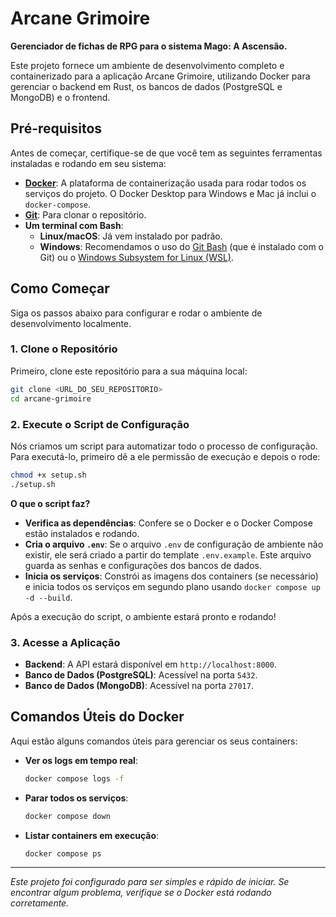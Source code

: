 # Arcane Grimoire

**Gerenciador de fichas de RPG para o sistema Mago: A Ascensão.**

Este projeto fornece um ambiente de desenvolvimento completo e containerizado para a aplicação Arcane Grimoire, utilizando Docker para gerenciar o backend em Rust, os bancos de dados (PostgreSQL e MongoDB) e o frontend.

## Pré-requisitos

Antes de começar, certifique-se de que você tem as seguintes ferramentas instaladas e rodando em seu sistema:

- **[Docker](https://docs.docker.com/get-docker/)**: A plataforma de containerização usada para rodar todos os serviços do projeto. O Docker Desktop para Windows e Mac já inclui o `docker-compose`.
- **[Git](https://git-scm.com/downloads)**: Para clonar o repositório.
- **Um terminal com Bash**:
    - **Linux/macOS**: Já vem instalado por padrão.
    - **Windows**: Recomendamos o uso do [Git Bash](https://gitforwindows.org/) (que é instalado com o Git) ou o [Windows Subsystem for Linux (WSL)](https://docs.microsoft.com/pt-br/windows/wsl/install).

## Como Começar

Siga os passos abaixo para configurar e rodar o ambiente de desenvolvimento localmente.

### 1. Clone o Repositório

Primeiro, clone este repositório para a sua máquina local:

```bash
git clone <URL_DO_SEU_REPOSITORIO>
cd arcane-grimoire
```

### 2. Execute o Script de Configuração

Nós criamos um script para automatizar todo o processo de configuração. Para executá-lo, primeiro dê a ele permissão de execução e depois o rode:

```bash
chmod +x setup.sh
./setup.sh
```

**O que o script faz?**

- **Verifica as dependências**: Confere se o Docker e o Docker Compose estão instalados e rodando.
- **Cria o arquivo `.env`**: Se o arquivo `.env` de configuração de ambiente não existir, ele será criado a partir do template `.env.example`. Este arquivo guarda as senhas e configurações dos bancos de dados.
- **Inicia os serviços**: Constrói as imagens dos containers (se necessário) e inicia todos os serviços em segundo plano usando `docker compose up -d --build`.

Após a execução do script, o ambiente estará pronto e rodando!

### 3. Acesse a Aplicação

- **Backend**: A API estará disponível em `http://localhost:8000`.
- **Banco de Dados (PostgreSQL)**: Acessível na porta `5432`.
- **Banco de Dados (MongoDB)**: Acessível na porta `27017`.

## Comandos Úteis do Docker

Aqui estão alguns comandos úteis para gerenciar os seus containers:

- **Ver os logs em tempo real**:
  ```bash
  docker compose logs -f
  ```

- **Parar todos os serviços**:
  ```bash
  docker compose down
  ```

- **Listar containers em execução**:
  ```bash
  docker compose ps
  ```

---
*Este projeto foi configurado para ser simples e rápido de iniciar. Se encontrar algum problema, verifique se o Docker está rodando corretamente.*
